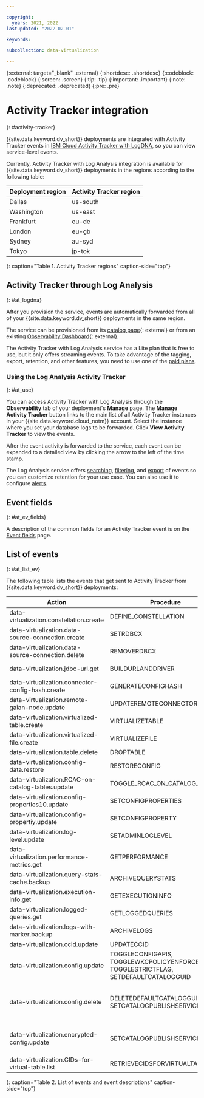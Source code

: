 ```yaml
---

copyright:
  years: 2021, 2022
lastupdated: "2022-02-01"

keywords: 

subcollection: data-virtualization

---
```


<!-- Attribute definitions --> 
{:external: target="_blank" .external}
{:shortdesc: .shortdesc}
{:codeblock: .codeblock}
{:screen: .screen}
{:tip: .tip}
{:important: .important}
{:note: .note}
{:deprecated: .deprecated}
{:pre: .pre}

# Activity Tracker integration
{: #activity-tracker}

{{site.data.keyword.dv_short}} deployments are integrated with Activity Tracker events in [IBM Cloud Activity Tracker with LogDNA](/docs/Log-Analysis-with-LogDNA?topic=Log-Analysis-with-LogDNA-getting-started), so you can view service-level events.

Currently, Activity Tracker with Log Analysis integration is available for {{site.data.keyword.dv_short}} deployments in the regions according to the following table: 

| Deployment region | Activity Tracker region |
|----------|-----------|
| Dallas | us-south |
| Washington | us-east |
| Frankfurt | eu-de |
| London | eu-gb |
| Sydney | au-syd |
| Tokyo | jp-tok |
{: caption="Table 1. Activity Tracker regions" caption-side="top"}


## Activity Tracker through Log Analysis
{: #at_logdna}

After you provision the service, events are automatically forwarded from all of your {{site.data.keyword.dv_short}} deployments in the same region.

The service can be provisioned from its [catalog page](https://cloud.ibm.com/catalog/services/logdna?callback=%2Fobserve%2Flogging%2Fcreate){: external} or from an existing [Observability Dashboard](https://cloud.ibm.com/observe/activitytracker){: external}.

The Activity Tracker with Log Analysis service has a Lite plan that is free to use, but it only offers streaming events. To take advantage of the tagging, export, retention, and other features, you need to use one of the [paid plans](/docs/log-analysis?topic=log-analysis-service_plans)<!-- [paid plans](/docs/Log-Analysis-with-LogDNA?topic=LogDNA-about#overview_pricing_plans) -->.

### Using the Log Analysis Activity Tracker
{: #at_use}

You can access Activity Tracker with Log Analysis through the **Observability** tab of your deployment's **Manage** page. The **Manage Activity Tracker** button links to the main list of all Activity Tracker instances in your {{site.data.keyword.cloud_notm}} account. Select the instance where you set your database logs to be forwarded. Click **View Activity Tracker** to view the events.

After the event activity is forwarded to the service, each event can be expanded to a detailed view by clicking the arrow to the left of the time stamp.

The Log Analysis service offers [searching](/docs/Log-Analysis-with-LogDNA?topic=Log-Analysis-with-LogDNA-view_logs#view_logs_step6), [filtering](/docs/Log-Analysis-with-LogDNA?topic=Log-Analysis-with-LogDNA-view_logs#view_logs_step5), and [export](/docs/Log-Analysis-with-LogDNA?topic=Log-Analysis-with-LogDNA-export#export) of events so you can customize retention for your use case. You can also use it to configure [alerts](/docs/Log-Analysis-with-LogDNA?topic=Log-Analysis-with-LogDNA-alerts).

## Event fields
{: #at_ev_fields}

A description of the common fields for an Activity Tracker event is on the [Event fields](/docs/Activity-Tracker-with-LogDNA?topic=Activity-Tracker-with-LogDNA-event) page.

## List of events
{: #at_list_ev}

The following table lists the events that get sent to Activity Tracker from {{site.data.keyword.dv_short}} deployments:

| Action                           | Procedure                        | Description                        |
|----------------------------------|----------------------------------|------------------------------------|
| data-virtualization.constellation.create | DEFINE_CONSTELLATION | Define a Constellation |
| data-virtualization.data-source-connection.create | SETRDBCX | Define a new data source connection |
| data-virtualization.data-source-connection.delete | REMOVERDBCX | Remove a data source connection  |
| data-virtualization.jdbc-url.get| BUILDURLANDDRIVER | Generate the JDBC URL and JDBC Driver string |
| data-virtualization.connector-config-hash.create| GENERATECONFIGHASH | Generate the configuration |
| data-virtualization.remote-gaian-node.update| UPDATEREMOTECONNECTOR | Upgrade the remote connectors |
| data-virtualization.virtualized-table.create| VIRTUALIZETABLE | Virtualize a table  |
| data-virtualization.virtualized-file.create| VIRTUALIZEFILE | Virtualize a table  from a file |
| data-virtualization.table.delete| DROPTABLE | Remove a table |
| data-virtualization.config-data.restore| RESTORECONFIG | Restore config data  |
| data-virtualization.RCAC-on-catalog-tables.update| TOGGLE_RCAC_ON_CATALOG_TABLES | Enable/disable row access control on Db2 catalog tables  |
| data-virtualization.config-properties10.update| SETCONFIGPROPERTIES | Set up to 10 configuration properties  |
| data-virtualization.config-propertiy.update| SETCONFIGPROPERTY | Set a configuration property  |
| data-virtualization.log-level.update| SETADMINLOGLEVEL | Set the log level  |
| data-virtualization.performance-metrics.get| GETPERFORMANCE | Get the performance metrics |
| data-virtualization.query-stats-cache.backup| ARCHIVEQUERYSTATS |  Archive the content of the DVSYS.QUERYSTATS view |
| data-virtualization.execution-info.get| GETEXECUTIONINFO | Return a String with execution details for a query  |
| data-virtualization.logged-queries.get| GETLOGGEDQUERIES | Get a resultset mapping query IDs to the query text |
| data-virtualization.logs-with-marker.backup| ARCHIVELOGS | Archive the current logs  |
| data-virtualization.ccid.update| UPDATECCID | Update the CCID of all connection |
| data-virtualization.config.update| TOGGLECONFIGAPIS, TOGGLEWKCPOLICYENFORCEMENT,  TOGGLESTRICTFLAG, SETDEFAULTCATALOGGUID | Toggle the key value in the INSTANCE_INFO table  |
| data-virtualization.config.delete| DELETEDEFAULTCATALOGGUID, SETCATALOGPUBLISHSERVICE | Delete the DEFAULT_CATALOG_GUID value or the CATALOG_PUBLISH_SERVICE_ID and CATALOG_PUBLISH_SERVICE_API_KEY values|
| data-virtualization.encrypted-config.update| SETCATALOGPUBLISHSERVICE | Encrypt and set the CATALOG_PUBLISH_SERVICE_ID and CATALOG_PUBLISH_SERVICE_API_KEY values |
| data-virtualization.CIDs-for-virtual-table.list | RETRIEVECIDSFORVIRTUALTABLES | Retrieve the CID information for Virtual Tables |
{: caption="Table 2. List of events and event descriptions" caption-side="top"}

